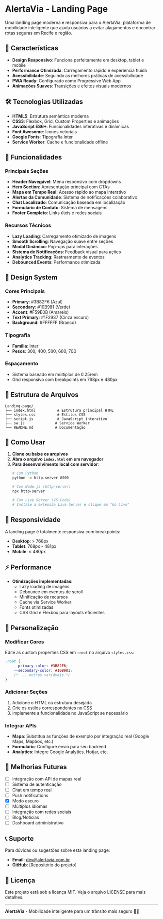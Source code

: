 # AlertaVia - Landing Page

Uma landing page moderna e responsiva para o AlertaVia, plataforma de mobilidade inteligente que ajuda usuários a evitar alagamentos e encontrar rotas seguras em Recife e região.

## 🚀 Características

- **Design Responsivo**: Funciona perfeitamente em desktop, tablet e mobile
- **Performance Otimizada**: Carregamento rápido e experiência fluida
- **Acessibilidade**: Seguindo as melhores práticas de acessibilidade
- **PWA Ready**: Configurado como Progressive Web App
- **Animações Suaves**: Transições e efeitos visuais modernos

## 🛠️ Tecnologias Utilizadas

- **HTML5**: Estrutura semântica moderna
- **CSS3**: Flexbox, Grid, Custom Properties e animações
- **JavaScript ES6+**: Funcionalidades interativas e dinâmicas
- **Font Awesome**: Ícones vetoriais
- **Google Fonts**: Tipografia Inter
- **Service Worker**: Cache e funcionalidade offline

## 📱 Funcionalidades

### Principais Seções
- **Header Navegável**: Menu responsivo com dropdowns
- **Hero Section**: Apresentação principal com CTAs
- **Mapa em Tempo Real**: Acesso rápido ao mapa interativo
- **Alertas da Comunidade**: Sistema de notificações colaborativo
- **Chat Localizado**: Comunicação baseada em localização
- **Formulário de Contato**: Sistema de mensagens
- **Footer Completo**: Links úteis e redes sociais

### Recursos Técnicos
- **Lazy Loading**: Carregamento otimizado de imagens
- **Smooth Scrolling**: Navegação suave entre seções
- **Modal Dinâmico**: Pop-ups para interações
- **Sistema de Notificações**: Feedback visual para ações
- **Analytics Tracking**: Rastreamento de eventos
- **Debounced Events**: Performance otimizada

## 🎨 Design System

### Cores Principais
- **Primary**: #3B82F6 (Azul)
- **Secondary**: #10B981 (Verde)
- **Accent**: #F59E0B (Amarelo)
- **Text Primary**: #1F2937 (Cinza escuro)
- **Background**: #FFFFFF (Branco)

### Tipografia
- **Família**: Inter
- **Pesos**: 300, 400, 500, 600, 700

### Espaçamento
- Sistema baseado em múltiplos de 0.25rem
- Grid responsivo com breakpoints em 768px e 480px

## 📁 Estrutura de Arquivos

```
Landing-page/
├── index.html          # Estrutura principal HTML
├── styles.css          # Estilos CSS
├── script.js           # JavaScript interativo
├── sw.js              # Service Worker
└── README.md          # Documentação
```

## 🚀 Como Usar

1. **Clone ou baixe os arquivos**
2. **Abra o arquivo `index.html` em um navegador**
3. **Para desenvolvimento local com servidor**:
   ```bash
   # Com Python
   python -m http.server 8000
   
   # Com Node.js (http-server)
   npx http-server
   
   # Com Live Server (VS Code)
   # Instale a extensão Live Server e clique em "Go Live"
   ```

## 📱 Responsividade

A landing page é totalmente responsiva com breakpoints:
- **Desktop**: > 768px
- **Tablet**: 768px - 481px
- **Mobile**: ≤ 480px

## ⚡ Performance

- **Otimizações implementadas**:
  - Lazy loading de imagens
  - Debounce em eventos de scroll
  - Minificação de recursos
  - Cache via Service Worker
  - Fonts otimizadas
  - CSS Grid e Flexbox para layouts eficientes

## 🔧 Personalização

### Modificar Cores
Edite as custom properties CSS em `:root` no arquivo `styles.css`:

```css
:root {
    --primary-color: #3B82F6;
    --secondary-color: #10B981;
    /* ... outras variáveis */
}
```

### Adicionar Seções
1. Adicione o HTML na estrutura desejada
2. Crie os estilos correspondentes no CSS
3. Implemente a funcionalidade no JavaScript se necessário

### Integrar APIs
- **Mapa**: Substitua as funções de exemplo por integração real (Google Maps, Mapbox, etc.)
- **Formulário**: Configure envio para seu backend
- **Analytics**: Integre Google Analytics, Hotjar, etc.

## 🌟 Melhorias Futuras

- [ ] Integração com API de mapas real
- [ ] Sistema de autenticação
- [ ] Chat em tempo real
- [ ] Push notifications
- [x] Modo escuro
- [ ] Múltiplos idiomas
- [ ] Integração com redes sociais
- [ ] Blog/Notícias
- [ ] Dashboard administrativo

## 📞 Suporte

Para dúvidas ou sugestões sobre esta landing page:
- **Email**: dev@alertavia.com.br
- **GitHub**: [Repositório do projeto]

## 📄 Licença

Este projeto está sob a licença MIT. Veja o arquivo LICENSE para mais detalhes.

---

**AlertaVia** - Mobilidade inteligente para um trânsito mais seguro 🚗💙
